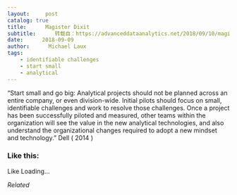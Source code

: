 ```yaml
---
layout:     post
catalog: true
title:      Magister Dixit
subtitle:      转载自：https://advanceddataanalytics.net/2018/09/10/magister-dixit-1341/
date:      2018-09-09
author:      Michael Laux
tags:
    - identifiable challenges
    - start small
    - analytical
---
```


“Start small and go big: Analytical projects should not be planned across an entire company, or even division-wide. Initial pilots should focus on small, identifiable challenges and work to resolve those challenges. Once a project has been successfully piloted and measured, other teams within the organization will see the value in the new analytical technologies, and also understand the organizational changes required to adopt a new mindset and technology.” Dell ( 2014 )





### Like this:

Like Loading...


*Related*

